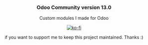 <div align="center">
    <h3>Odoo Community version 13.0</h3>
    <p>Custom modules I made for Odoo</p>
    <p><a href="https://ko-fi.com/P5P4FOM0" target="_blank"><img src="https://www.ko-fi.com/img/donate_sm.png" alt="ko-fi"/></a></p>
    <p>if you want to support me to keep this project maintained. Thanks :)</p>
</div>
